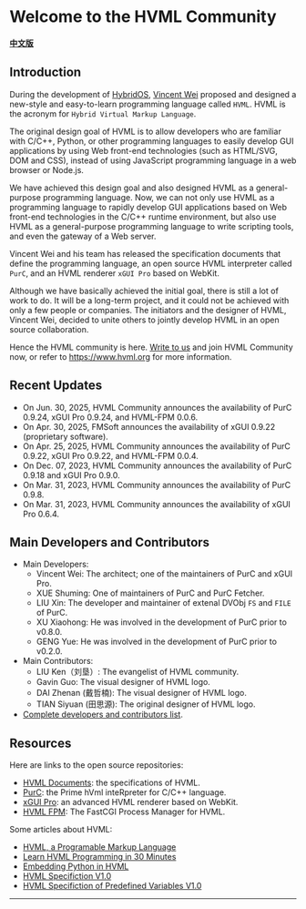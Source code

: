# Welcome to the HVML Community

**[中文版](/profile/README-zh.md)**

## Introduction

During the development of [HybridOS], [Vincent Wei] proposed and designed a new-style and easy-to-learn programming language called `HVML`.
HVML is the acronym for `Hybrid Virtual Markup Language`.

The original design goal of HVML is to allow developers who are familiar with C/C++, Python,
    or other programming languages to easily develop GUI applications by using Web front-end technologies (such as HTML/SVG, DOM and CSS),
    instead of using JavaScript programming language in a web browser or Node.js.

We have achieved this design goal and also designed HVML as a general-purpose programming language.
Now, we can not only use HVML as a programming language to rapidly develop GUI applications based on Web front-end technologies in the C/C++ runtime environment,
    but also use HVML as a general-purpose programming language to write scripting tools, and even the gateway of a Web server.

Vincent Wei and his team has released the specification documents that define the programming language, an open source HVML interpreter called `PurC`,
        and an HVML renderer `xGUI Pro` based on WebKit.

Although we have basically achieved the initial goal, there is still a lot of work to do.
It will be a long-term project, and it could not be achieved with only a few people or companies.
The initiators and the designer of HVML, Vincent Wei, decided to unite others to jointly develop HVML in an open source collaboration.

Hence the HVML community is here.
[Write to us](mailto:hvml@fmsoft.cn) and join HVML Community now,
    or refer to <https://www.hvml.org> for more information.

## Recent Updates

- On Jun. 30, 2025, HVML Community announces the availability of PurC 0.9.24, xGUI Pro 0.9.24, and HVML-FPM 0.0.6.
- On Apr. 30, 2025, FMSoft announces the availability of xGUI 0.9.22 (proprietary software).
- On Apr. 25, 2025, HVML Community announces the availability of PurC 0.9.22, xGUI Pro 0.9.22, and HVML-FPM 0.0.4.
- On Dec. 07, 2023, HVML Community announces the availability of PurC 0.9.18 and xGUI Pro 0.9.0.
- On Mar. 31, 2023, HVML Community announces the availability of PurC 0.9.8.
- On Mar. 31, 2023, HVML Community announces the availability of xGUI Pro 0.6.4.

## Main Developers and Contributors

- Main Developers:
   - Vincent Wei: The architect; one of the maintainers of PurC and xGUI Pro.
   - XUE Shuming: One of maintainers of PurC and PurC Fetcher.
   - LIU Xin: The developer and maintainer of extenal DVObj `FS` and `FILE` of PurC.
   - XU Xiaohong: He was involved in the development of PurC prior to v0.8.0.
   - GENG Yue: He was involved in the development of PurC prior to v0.2.0.
- Main Contributors:
   - LIU Ken（刘垦）: The evangelist of HVML community.
   - Gavin Guo: The visual designer of HVML logo.
   - DAI Zhenan (戴哲楠): The visual designer of HVML logo.
   - TIAN Siyuan (田思源): The original designer of HVML logo.
- [Complete developers and contributors list](https://hvml.fmsoft.cn/community#developers).

## Resources

Here are links to the open source repositories:

- [HVML Documents](https://github.com/HVML/HVML-Docs): the specifications of HVML.
- [PurC](https://github.com/HVML/PurC): the Prime hVml inteRpreter for C/C++ language.
- [xGUI Pro](https://github.com/HVML/xGUI-Pro): an advanced HVML renderer based on WebKit.
- [HVML FPM](https://github.com/HVML/HVML-FPM): The FastCGI Process Manager for HVML.

Some articles about HVML:

- [HVML, a Programable Markup Language](https://github.com/HVML/hvml-docs/blob/master/en/an-introduction-to-hvml-en.md)
- [Learn HVML Programming in 30 Minutes](https://github.com/HVML/hvml-docs/blob/master/en/learn-hvml-programming-in-30-minutes-en.md)
- [Embedding Python in HVML](https://github.com/HVML/HVML-Docs/blob/master/en/embed-python-in-hvml-program-en.md)
- [HVML Specifiction V1.0](https://github.com/HVML/hvml-docs/blob/master/zh/hvml-spec-v1.0-zh.md)
- [HVML Specifiction of Predefined Variables V1.0](https://github.com/HVML/hvml-docs/blob/master/zh/hvml-spec-predefined-variables-v1.0-zh.md)

---

[Beijing FMSoft Technologies Co., Ltd.]: https://www.fmsoft.cn
[FMSoft Technologies]: https://www.fmsoft.cn
[FMSoft]: https://www.fmsoft.cn
[HybridOS]: https://hybridos.fmsoft.cn

[HVML]: https://github.com/HVML
[HVML Website]: https://hvml.fmsoft.cn
[MiniGUI]: http:/www.minigui.com
[WebKit]: https://webkit.org

[Vincent Wei]: https://github.com/VincentWei

